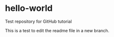 # hello-world
Test repository for GitHub tutorial

This is a test to edit the readme file in a new branch.
